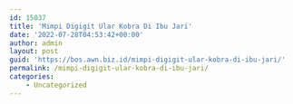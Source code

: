 ```yaml
---
id: 15037
title: 'Mimpi Digigit Ular Kobra Di Ibu Jari'
date: '2022-07-28T04:53:42+00:00'
author: admin
layout: post
guid: 'https://bos.awn.biz.id/mimpi-digigit-ular-kobra-di-ibu-jari/'
permalink: /mimpi-digigit-ular-kobra-di-ibu-jari/
categories:
    - Uncategorized
---
```


